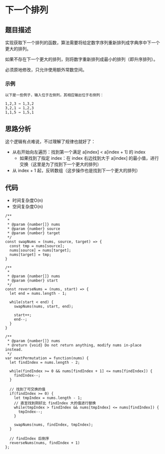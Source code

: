 # 下一个排列

## 题目描述
实现获取下一个排列的函数，算法需要将给定数字序列重新排列成字典序中下一个更大的排列。

如果不存在下一个更大的排列，则将数字重新排列成最小的排列（即升序排列）。

必须原地修改，只允许使用额外常数空间。

### 示例
```
以下是一些例子，输入位于左侧列，其相应输出位于右侧列：

1,2,3 → 1,3,2
3,2,1 → 1,2,3
1,1,5 → 1,5,1
```

## 思路分析
这个逻辑有点难说，不过理解了规律也就好了：
- 从右开始向左遍历：找到第一个满足 a[index] < a[index + 1] 的 index
  - 如果找到了指定 index：在 index 右边找到大于 a[index] 的最小值，进行交换（这里是为了找到下一个更大的排列）
- 从 index + 1 起，反转数组（这步操作也是找到下一个更大的排列）

## 代码
- 时间复杂度O(n)
- 空间复杂度O(n)

```
/**
 * 
 * @param {number[]} nums 
 * @param {number} source 
 * @param {number} target 
 */
const swapNums = (nums, source, target) => {
  const tmp = nums[source];
  nums[source] = nums[target];
  nums[target] = tmp;
}

/**
 * 
 * @param {number[]} nums 
 * @param {number} start 
 */
const reverseNums = (nums, start) => {
  let end = nums.length - 1;

  while(start < end) {
    swapNums(nums, start, end);

    start++;
    end--;
  }
}

/**
 * @param {number[]} nums
 * @return {void} Do not return anything, modify nums in-place instead.
 */
var nextPermutation = function(nums) {
  let findIndex = nums.length - 2;

  while(findIndex >= 0 && nums[findIndex + 1] <= nums[findIndex]) {
    findIndex--;
  }

  // 找到了可交换的值
  if(findIndex >= 0) {
    let tmpIndex = nums.length - 1;
    // 直至找到刚好比 findIndex 大的值进行替换
    while(tmpIndex > findIndex && nums[tmpIndex] <= nums[findIndex]) {
      tmpIndex--;
    }

    swapNums(nums, findIndex, tmpIndex);
  }

  // findIndex 后倒序
  reverseNums(nums, findIndex + 1)    
};
```